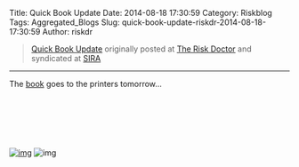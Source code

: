 Title: Quick Book Update
Date: 2014-08-18 17:30:59
Category: Riskblog
Tags: Aggregated_Blogs
Slug: quick-book-update-riskdr-2014-08-18-17:30:59
Author: riskdr

>[Quick Book Update](http://riskdr.com/2014/08/18/quick-book-update/) originally posted at [The Risk Doctor](http://riskdr.com) and syndicated at [SIRA](http://societyinforisk.org)
***
The [book](http://www.amazon.com/Measuring-Managing-Information-Risk-Approach/dp/0124202314) goes to the printers tomorrow…

 

 

 

[![img](/images/blank.png)](#) ![img](http://pixel.wp.com/b.gif?host=riskdr.com&blog=34767047&post=242&subd=riskdr&ref=&feed=1)


